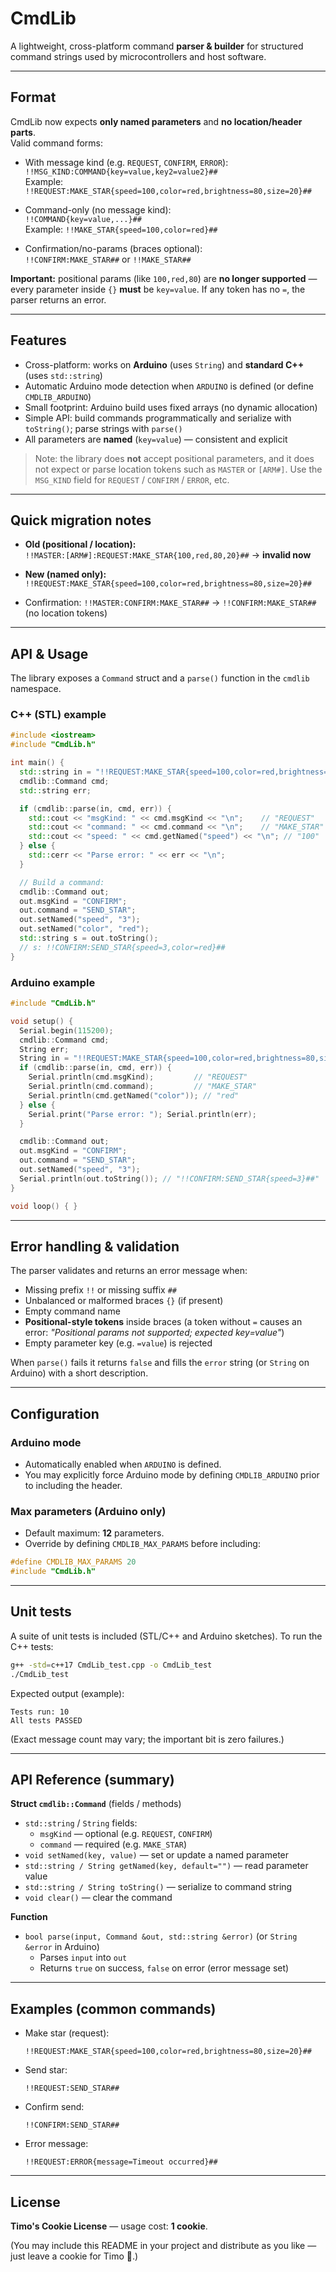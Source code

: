 # CmdLib

A lightweight, cross-platform command **parser & builder** for structured command strings used by microcontrollers and host software.

---

## Format

CmdLib now expects **only named parameters** and **no location/header parts**.  
Valid command forms:

- With message kind (e.g. `REQUEST`, `CONFIRM`, `ERROR`):  
  `!!MSG_KIND:COMMAND{key=value,key2=value2}##`  
  Example: `!!REQUEST:MAKE_STAR{speed=100,color=red,brightness=80,size=20}##`

- Command-only (no message kind):  
  `!!COMMAND{key=value,...}##`  
  Example: `!!MAKE_STAR{speed=100,color=red}##`

- Confirmation/no-params (braces optional):  
  `!!CONFIRM:MAKE_STAR##` or `!!MAKE_STAR##`

**Important:** positional params (like `100,red,80`) are **no longer supported** — every parameter inside `{}` **must** be `key=value`. If any token has no `=`, the parser returns an error.

---

## Features

- Cross-platform: works on **Arduino** (uses `String`) and **standard C++** (uses `std::string`)
- Automatic Arduino mode detection when `ARDUINO` is defined (or define `CMDLIB_ARDUINO`)
- Small footprint: Arduino build uses fixed arrays (no dynamic allocation)
- Simple API: build commands programmatically and serialize with `toString()`; parse strings with `parse()`
- All parameters are **named** (`key=value`) — consistent and explicit

> Note: the library does **not** accept positional parameters, and it does not expect or parse location tokens such as `MASTER` or `[ARM#]`. Use the `MSG_KIND` field for `REQUEST` / `CONFIRM` / `ERROR`, etc.

---

## Quick migration notes

- **Old (positional / location):**  
  `!!MASTER:[ARM#]:REQUEST:MAKE_STAR{100,red,80,20}##` → **invalid now**

- **New (named only):**  
  `!!REQUEST:MAKE_STAR{speed=100,color=red,brightness=80,size=20}##`

- Confirmation: `!!MASTER:CONFIRM:MAKE_STAR##` → `!!CONFIRM:MAKE_STAR##` (no location tokens)

---

## API & Usage

The library exposes a `Command` struct and a `parse()` function in the `cmdlib` namespace.

### C++ (STL) example

```cpp
#include <iostream>
#include "CmdLib.h"

int main() {
  std::string in = "!!REQUEST:MAKE_STAR{speed=100,color=red,brightness=80,size=20}##";
  cmdlib::Command cmd;
  std::string err;

  if (cmdlib::parse(in, cmd, err)) {
    std::cout << "msgKind: " << cmd.msgKind << "\n";    // "REQUEST"
    std::cout << "command: " << cmd.command << "\n";    // "MAKE_STAR"
    std::cout << "speed: " << cmd.getNamed("speed") << "\n"; // "100"
  } else {
    std::cerr << "Parse error: " << err << "\n";
  }

  // Build a command:
  cmdlib::Command out;
  out.msgKind = "CONFIRM";
  out.command = "SEND_STAR";
  out.setNamed("speed", "3");
  out.setNamed("color", "red");
  std::string s = out.toString();
  // s: !!CONFIRM:SEND_STAR{speed=3,color=red}##
}
```

### Arduino example

```cpp
#include "CmdLib.h"

void setup() {
  Serial.begin(115200);
  cmdlib::Command cmd;
  String err;
  String in = "!!REQUEST:MAKE_STAR{speed=100,color=red,brightness=80,size=20}##";
  if (cmdlib::parse(in, cmd, err)) {
    Serial.println(cmd.msgKind);         // "REQUEST"
    Serial.println(cmd.command);         // "MAKE_STAR"
    Serial.println(cmd.getNamed("color")); // "red"
  } else {
    Serial.print("Parse error: "); Serial.println(err);
  }

  cmdlib::Command out;
  out.msgKind = "CONFIRM";
  out.command = "SEND_STAR";
  out.setNamed("speed", "3");
  Serial.println(out.toString()); // "!!CONFIRM:SEND_STAR{speed=3}##"
}

void loop() { }
```

---

## Error handling & validation

The parser validates and returns an error message when:

- Missing prefix `!!` or missing suffix `##`
- Unbalanced or malformed braces `{}` (if present)
- Empty command name
- **Positional-style tokens** inside braces (a token without `=` causes an error: _"Positional params not supported; expected key=value"_)
- Empty parameter key (e.g. `=value`) is rejected

When `parse()` fails it returns `false` and fills the `error` string (or `String` on Arduino) with a short description.

---

## Configuration

### Arduino mode
- Automatically enabled when `ARDUINO` is defined.
- You may explicitly force Arduino mode by defining `CMDLIB_ARDUINO` prior to including the header.

### Max parameters (Arduino only)
- Default maximum: **12** parameters.
- Override by defining `CMDLIB_MAX_PARAMS` before including:

```cpp
#define CMDLIB_MAX_PARAMS 20
#include "CmdLib.h"
```

---

## Unit tests

A suite of unit tests is included (STL/C++ and Arduino sketches). To run the C++ tests:

```bash
g++ -std=c++17 CmdLib_test.cpp -o CmdLib_test
./CmdLib_test
```

Expected output (example):

```
Tests run: 10
All tests PASSED
```

(Exact message count may vary; the important bit is zero failures.)

---

## API Reference (summary)

**Struct `cmdlib::Command`** (fields / methods)

- `std::string` / `String` fields:
  - `msgKind` — optional (e.g. `REQUEST`, `CONFIRM`)
  - `command` — required (e.g. `MAKE_STAR`)
- `void setNamed(key, value)` — set or update a named parameter
- `std::string / String getNamed(key, default="")` — read parameter value
- `std::string / String toString()` — serialize to command string
- `void clear()` — clear the command

**Function**

- `bool parse(input, Command &out, std::string &error)` (or `String &error` in Arduino)
  - Parses `input` into `out`
  - Returns `true` on success, `false` on error (error message set)

---

## Examples (common commands)

- Make star (request):
  ```
  !!REQUEST:MAKE_STAR{speed=100,color=red,brightness=80,size=20}##
  ```

- Send star:
  ```
  !!REQUEST:SEND_STAR##
  ```

- Confirm send:
  ```
  !!CONFIRM:SEND_STAR##
  ```

- Error message:
  ```
  !!REQUEST:ERROR{message=Timeout occurred}##
  ```

---

## License

**Timo's Cookie License** — usage cost: **1 cookie**.  

(You may include this README in your project and distribute as you like — just leave a cookie for Timo 🍪.)
